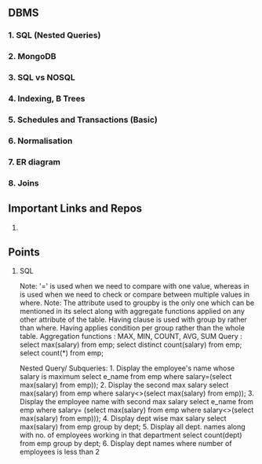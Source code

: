 ## DBMS

### 1. SQL (Nested Queries)	
### 2. MongoDB
### 3. SQL vs NOSQL
### 4. Indexing, B Trees
### 5. Schedules and Transactions (Basic)
### 6. Normalisation
### 7. ER diagram
### 8. Joins

## Important Links and Repos
1. 

## Points 
1. SQL

	Note: '=' is used when we need to compare with one value, whereas in is used when we need to check or compare between multiple values in where.<break>
	Note: The attribute used to groupby is the only one which can be mentioned in its select along with aggregate functions applied on any other attribute of the table. Having clause is used with group by rather than where. Having applies condition per group rather than the whole table.
	Aggregation functions : MAX, MIN, COUNT, AVG, SUM 
		Query : select max(salary) from emp;
			select distinct count(salary) from emp;
			select count(*) from emp;
			
	Nested Query/ Subqueries: 
		1. Display the employee's name whose salary is maximum
			select e_name from emp where salary=(select max(salary) from emp));
		2. Display the second max salary 
			select max(salary) from emp where salary<>(select max(salary) from emp));
		3. Display the employee name with second max salary
			select e_name from emp where salary= (select max(salary) from emp where salary<>(select max(salary) from emp)));
		4. Display dept wise max salary 
			select max(salary) from emp group by dept;
		5. Display all dept. names along with no. of employees working in that department
			select count(dept) from emp group by dept;
		6. Display dept names where number of employees is less than 2
			
